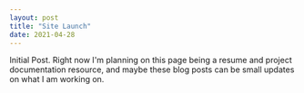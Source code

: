```yaml
---
layout: post
title: "Site Launch"
date: 2021-04-28
---
```


Initial Post. Right now I'm planning on this page being a resume and project documentation resource,
and maybe these blog posts can be small updates on what I am working on.
